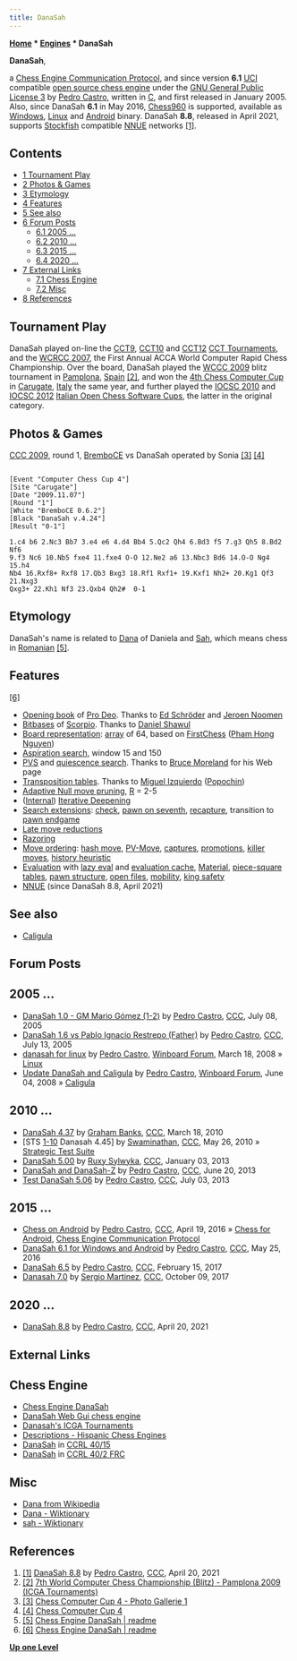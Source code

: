 ```yaml
---
title: DanaSah
---
```

**[Home](Home "Home") * [Engines](Engines "Engines") * DanaSah**

**DanaSah**,

a [Chess Engine Communication Protocol](Chess_Engine_Communication_Protocol "Chess Engine Communication Protocol"), and since version **6.1** [UCI](UCI "UCI") compatible [open source chess engine](Category:Open_Source "Category:Open Source") under the [GNU General Public License 3](Free_Software_Foundation#GPL "Free Software Foundation") by [Pedro Castro](Pedro_Castro "Pedro Castro"), written in [C](C "C"), and first released in January 2005.
Also, since DanaSah **6.1** in May 2016, [Chess960](Chess960 "Chess960") is supported, available as [Windows](Windows "Windows"), [Linux](Linux "Linux") and [Android](Android "Android") binary.
DanaSah **8.8**, released in April 2021, supports [Stockfish](Stockfish_NNUE "Stockfish NNUE") compatible [NNUE](NNUE "NNUE") networks <a id="cite-note-1" href="#cite-ref-1">[1]</a>.

## Contents

- [1 Tournament Play](#tournament-play)
- [2 Photos & Games](#photos-.26-games)
- [3 Etymology](#etymology)
- [4 Features](#features)
- [5 See also](#see-also)
- [6 Forum Posts](#forum-posts)
  - [6.1 2005 ...](#2005-...)
  - [6.2 2010 ...](#2010-...)
  - [6.3 2015 ...](#2015-...)
  - [6.4 2020 ...](#2020-...)
- [7 External Links](#external-links)
  - [7.1 Chess Engine](#chess-engine)
  - [7.2 Misc](#misc)
- [8 References](#references)

## Tournament Play

DanaSah played on-line the [CCT9](CCT9 "CCT9"), [CCT10](CCT10 "CCT10") and [CCT12](CCT12 "CCT12") [CCT Tournaments](CCT_Tournaments "CCT Tournaments"), and the [WCRCC 2007](WCRCC_2007 "WCRCC 2007"), the First Annual ACCA World Computer Rapid Chess Championship. Over the board, DanaSah played the [WCCC 2009](WCCC_2009 "WCCC 2009") blitz tournament in [Pamplona](https://en.wikipedia.org/wiki/Pamplona), [Spain](https://en.wikipedia.org/wiki/Spain) <a id="cite-note-2" href="#cite-ref-2">[2]</a>, and won the [4th Chess Computer Cup](CCC_2009 "CCC 2009") in [Carugate](https://en.wikipedia.org/wiki/Carugate), [Italy](https://en.wikipedia.org/wiki/Italy) the same year, and further played the [IOCSC 2010](IOCSC_2010 "IOCSC 2010") and [IOCSC 2012](IOCSC_2012 "IOCSC 2012") [Italian Open Chess Software Cups](Italian_Computer_Chess_Championship#IOCSC "Italian Computer Chess Championship"), the latter in the original category.

## Photos & Games

[](http://www.scaccomasco.com/foto/2009/CCC4-7_nov/album/index.html)
[CCC 2009](CCC_2009 "CCC 2009"), round 1, [BremboCE](BremboCE "BremboCE") vs DanaSah operated by Sonia <a id="cite-note-3" href="#cite-ref-3">[3]</a> <a id="cite-note-4" href="#cite-ref-4">[4]</a>

```

[Event "Computer Chess Cup 4"]
[Site "Carugate"]
[Date "2009.11.07"]
[Round "1"]
[White "BremboCE 0.6.2"]
[Black "DanaSah v.4.24"]
[Result "0-1"]

1.c4 b6 2.Nc3 Bb7 3.e4 e6 4.d4 Bb4 5.Qc2 Qh4 6.Bd3 f5 7.g3 Qh5 8.Bd2 Nf6 
9.f3 Nc6 10.Nb5 fxe4 11.fxe4 O-O 12.Ne2 a6 13.Nbc3 Bd6 14.O-O Ng4 15.h4 
Nb4 16.Rxf8+ Rxf8 17.Qb3 Bxg3 18.Rf1 Rxf1+ 19.Kxf1 Nh2+ 20.Kg1 Qf3 21.Nxg3 
Qxg3+ 22.Kh1 Nf3 23.Qxb4 Qh2#  0-1

```

## Etymology

DanaSah's name is related to [Dana](https://en.wikipedia.org/wiki/Dana) of Daniela and [Sah](https://ro.wikipedia.org/wiki/%C8%98ah_%28joc%29), which means chess in [Romanian](https://en.wikipedia.org/wiki/Romanian_language) <a id="cite-note-5" href="#cite-ref-5">[5]</a>.

## Features

<a id="cite-note-6" href="#cite-ref-6">[6]</a>

- [Opening book](Opening_Book "Opening Book") of [Pro Deo](ProDeo "ProDeo"). Thanks to [Ed Schröder](Ed_Schroder "Ed Schroder") and [Jeroen Noomen](Jeroen_Noomen "Jeroen Noomen")
- [Bitbases](Endgame_Bitbases "Endgame Bitbases") of [Scorpio](Scorpio "Scorpio"). Thanks to [Daniel Shawul](Daniel_Shawul "Daniel Shawul")
- [Board representation](Board_Representation "Board Representation"): [array](Array "Array") of 64, based on [FirstChess](FirstChess "FirstChess") ([Pham Hong Nguyen](Pham_Hong_Nguyen "Pham Hong Nguyen"))
- [Aspiration search](Aspiration_Windows "Aspiration Windows"), window 15 and 150
- [PVS](Principal_Variation_Search "Principal Variation Search") and [quiescence search](Quiescence_Search "Quiescence Search"). Thanks to [Bruce Moreland](Bruce_Moreland "Bruce Moreland") for his Web page
- [Transposition tables](Transposition_Table "Transposition Table"). Thanks to [Miguel Izquierdo](index.php?title=Miguel_Izquierdo&action=edit&redlink=1 "Miguel Izquierdo (page does not exist)") ([Popochin](index.php?title=Popochin&action=edit&redlink=1 "Popochin (page does not exist)"))
- [Adaptive Null move pruning](Null_Move_Pruning#AdaptiveNullMovePruning "Null Move Pruning"), [R](Depth_Reduction_R "Depth Reduction R") = 2-5
- ([Internal](Internal_Iterative_Deepening "Internal Iterative Deepening")) [Iterative Deepening](Iterative_Deepening "Iterative Deepening")
- [Search extensions](Extensions "Extensions"): [check](Check_Extensions "Check Extensions"), [pawn on seventh](Passed_Pawn_Extensions "Passed Pawn Extensions"), [recapture](Recapture_Extensions "Recapture Extensions"), transition to [pawn endgame](Pawn_Endgame "Pawn Endgame")
- [Late move reductions](Late_Move_Reductions "Late Move Reductions")
- [Razoring](Razoring "Razoring")
- [Move ordering](Move_Ordering "Move Ordering"): [hash move](Hash_Move "Hash Move"), [PV-Move](PV-Move "PV-Move"), [captures](Captures "Captures"), [promotions](Promotions "Promotions"), [killer moves](Killer_Move "Killer Move"), [history heuristic](History_Heuristic "History Heuristic")
- [Evaluation](Evaluation "Evaluation") with [lazy eval](Lazy_Evaluation "Lazy Evaluation") and [evaluation cache](Evaluation_Hash_Table "Evaluation Hash Table"), [Material](Material "Material"), [piece-square tables](Piece-Square_Tables "Piece-Square Tables"), [pawn structure](Pawn_Structure "Pawn Structure"), [open files](Open_File "Open File"), [mobility](Mobility "Mobility"), [king safety](King_Safety "King Safety")
- [NNUE](NNUE "NNUE") (since DanaSah 8.8, April 2021)

## See also

- [Caligula](Caligula_PC "Caligula PC")

## Forum Posts

## 2005 ...

- [DanaSah 1.0 - GM Mario Gómez (1-2)](https://www.stmintz.com/ccc/index.php?id=435719) by [Pedro Castro](Pedro_Castro "Pedro Castro"), [CCC](CCC "CCC"), July 08, 2005
- [DanaSah 1.6 vs Pablo Ignacio Restrepo (Father)](https://www.stmintz.com/ccc/index.php?id=436603) by [Pedro Castro](Pedro_Castro "Pedro Castro"), [CCC](CCC "CCC"), July 13, 2005
- [danasah for linux](http://www.open-aurec.com/wbforum/viewtopic.php?p=32935) by [Pedro Castro](Pedro_Castro "Pedro Castro"), [Winboard Forum](Computer_Chess_Forums "Computer Chess Forums"), March 18, 2008 » [Linux](Linux "Linux")
- [Update DanaSah and Caligula](http://www.open-aurec.com/wbforum/viewtopic.php?f=2&t=49240) by [Pedro Castro](Pedro_Castro "Pedro Castro"), [Winboard Forum](Computer_Chess_Forums "Computer Chess Forums"), June 04, 2008 » [Caligula](Caligula_PC "Caligula PC")

## 2010 ...

- [DanaSah 4.37](http://www.talkchess.com/forum/viewtopic.php?t=33335) by [Graham Banks](Graham_Banks "Graham Banks"), [CCC](CCC "CCC"), March 18, 2010
- \[STS [1-10](http://www.talkchess.com/forum/viewtopic.php?t=34515) Danasah 4.45\] by [Swaminathan](Swaminathan_Natarajan "Swaminathan Natarajan"), [CCC](CCC "CCC"), May 26, 2010 » [Strategic Test Suite](Strategic_Test_Suite "Strategic Test Suite")
- [DanaSah 5.00](http://www.talkchess.com/forum/viewtopic.php?t=46742) by [Ruxy Sylwyka](http://www.talkchess.com/forum/profile.php?mode=viewprofile&u=881), [CCC](CCC "CCC"), January 03, 2013
- [DanaSah and DanaSah-Z](http://www.talkchess.com/forum/viewtopic.php?t=48354) by [Pedro Castro](Pedro_Castro "Pedro Castro"), [CCC](CCC "CCC"), June 20, 2013
- [Test DanaSah 5.06](http://www.talkchess.com/forum/viewtopic.php?t=48530) by [Pedro Castro](Pedro_Castro "Pedro Castro"), [CCC](CCC "CCC"), July 03, 2013

## 2015 ...

- [Chess on Android](http://www.talkchess.com/forum/viewtopic.php?t=59905) by [Pedro Castro](Pedro_Castro "Pedro Castro"), [CCC](CCC "CCC"), April 19, 2016 » [Chess for Android](Chess_for_Android "Chess for Android"), [Chess Engine Communication Protocol](Chess_Engine_Communication_Protocol "Chess Engine Communication Protocol")
- [DanaSah 6.1 for Windows and Android](http://www.talkchess.com/forum/viewtopic.php?t=60278) by [Pedro Castro](Pedro_Castro "Pedro Castro"), [CCC](CCC "CCC"), May 25, 2016
- [DanaSah 6.5](http://www.talkchess.com/forum/viewtopic.php?t=63185) by [Pedro Castro](Pedro_Castro "Pedro Castro"), [CCC](CCC "CCC"), February 15, 2017
- [Danasah 7.0](http://www.talkchess.com/forum/viewtopic.php?t=65406) by [Sergio Martinez](index.php?title=Sergio_Martinez&action=edit&redlink=1 "Sergio Martinez (page does not exist)"), [CCC](CCC "CCC"), October 09, 2017

## 2020 ...

- [DanaSah 8.8](http://www.talkchess.com/forum3/viewtopic.php?f=2&t=76209&start=250) by [Pedro Castro](Pedro_Castro "Pedro Castro"), [CCC](CCC "CCC"), April 20, 2021

## External Links

## Chess Engine

- [Chess Engine DanaSah](https://sites.google.com/site/danasah/english/engine)
- [DanaSah Web Gui chess engine](http://danasah.pythonanywhere.com/)
- [Danasah's ICGA Tournaments](https://www.game-ai-forum.org/icga-tournaments/program.php?id=606)
- [Descriptions - Hispanic Chess Engines](https://sites.google.com/site/hispanicchessengines/hispanic-american-engines-1/description)
- [DanaSah](http://ccrl.chessdom.com/ccrl/4040/cgi/compare_engines.cgi?family=DanaSah&print=Rating+list&print=Results+table&print=LOS+table&print=Ponder+hit+table&print=Eval+difference+table&print=Comopp+gamenum+table&print=Overlap+table&print=Score+with+common+opponents) in [CCRL 40/15](CCRL "CCRL")
- [DanaSah](http://ccrl.chessdom.com/ccrl/404FRC/cgi/compare_engines.cgi?family=DanaSah&print=Rating+list&print=Results+table&print=LOS+table&print=Ponder+hit+table&print=Eval+difference+table&print=Score+with+common+opponents&match_length=30) in [CCRL 40/2 FRC](CCRL "CCRL")

## Misc

- [Dana from Wikipedia](https://en.wikipedia.org/wiki/Dana)
- [Dana - Wiktionary](https://en.wiktionary.org/wiki/Dana)
- [sah - Wiktionary](https://en.wiktionary.org/wiki/sah)

## References

1. <a id="cite-ref-1" href="#cite-note-1">[1]</a> [DanaSah 8.8](http://www.talkchess.com/forum3/viewtopic.php?f=2&t=76209&start=250) by [Pedro Castro](Pedro_Castro "Pedro Castro"), [CCC](CCC "CCC"), April 20, 2021
1. <a id="cite-ref-2" href="#cite-note-2">[2]</a> [7th World Computer Chess Championship (Blitz) - Pamplona 2009 (ICGA Tournaments)](https://www.game-ai-forum.org/icga-tournaments/tournament.php?id=208)
1. <a id="cite-ref-3" href="#cite-note-3">[3]</a> [Chess Computer Cup 4 - Photo Gallerie 1](http://www.scaccomasco.com/foto/2009/CCC4-7_nov/album/index.html)
1. <a id="cite-ref-4" href="#cite-note-4">[4]</a> [Chess Computer Cup 4](http://www.scaccomasco.com/2009/wwwCCC4/tblscore.html)
1. <a id="cite-ref-5" href="#cite-note-5">[5]</a> [Chess Engine DanaSah | readme](https://sites.google.com/site/danasah/english/readme)
1. <a id="cite-ref-6" href="#cite-note-6">[6]</a> [Chess Engine DanaSah | readme](https://sites.google.com/site/danasah/english/readme)

**[Up one Level](Engines "Engines")**

